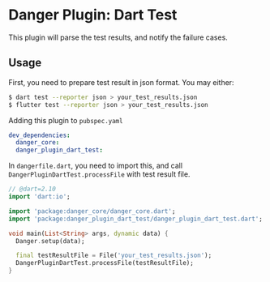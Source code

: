 # Danger Plugin: Dart Test

This plugin will parse the test results, and notify the failure cases.

## Usage

First, you need to prepare test result in json format.
You may either:

```bash
$ dart test --reporter json > your_test_results.json
$ flutter test --reporter json > your_test_results.json
```

Adding this plugin to `pubspec.yaml`

```yaml
dev_dependencies:
  danger_core:
  danger_plugin_dart_test:
```

In `dangerfile.dart`, you need to import this, and call `DangerPluginDartTest.processFile` with test result file.

```dart
// @dart=2.10
import 'dart:io';

import 'package:danger_core/danger_core.dart';
import 'package:danger_plugin_dart_test/danger_plugin_dart_test.dart';

void main(List<String> args, dynamic data) {
  Danger.setup(data);

  final testResultFile = File('your_test_results.json');
  DangerPluginDartTest.processFile(testResultFile);
}
```
